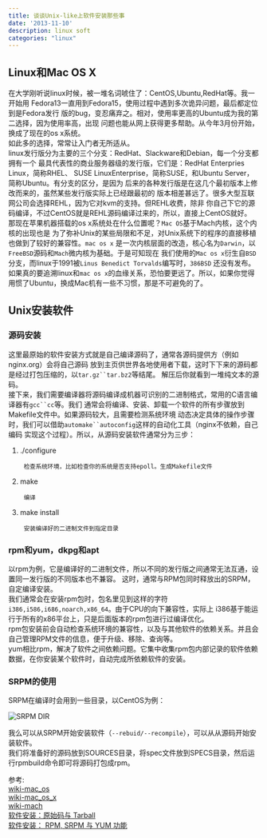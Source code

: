 ```yaml
---
title: 谈谈Unix-like上软件安装那些事
date: '2013-11-10'
description: linux soft
categories: "linux"
---
```


## Linux和Mac OS X
在大学刚听说linux时候，被一堆名词唬住了：CentOS,Ubuntu,RedHat等。我一开始用
Fedora13一直用到Fedora15，使用过程中遇到多次诡异问题，最后都定位到是Fedora发行
版的bug，变忍痛弃之。相对，使用率更高的Ubuntu成为我的第二选择，因为使用率高，出现
问题也能从网上获得更多帮助。从今年3月份开始，换成了现在的os x系统。  
如此多的选择，常常让入门者无所适从。  
linux发行版分为主要的三个分支：RedHat、Slackware和Debian，每一个分支都拥有一个
最具代表性的商业服务器级的发行版，它们是：RedHat Enterpries Linux，简称RHEL、
SUSE LinuxEnterprise，简称SUSE，和Ubuntu Server，简称Ubuntu。有分支的区分，是因为
后来的各种发行版是在这几个最初版本上修改而来的，虽然某些发行版实际上已经跟最初的
版本相差甚远了。很多大型互联网公司会选择REHL，因为它对kvm的支持。但REHL收费，除非
你自己下它的源码编译，不过CentOS就是REHL源码编译过来的，所以，直接上CentOS就好。  
那现在苹果机器搭载的os x系统处在什么位置呢？`Mac OS`基于Mach内核，这个内核的出现也是
为了弥补Unix的某些局限和不足，对Unix系统下的程序的直接移植也做到了较好的兼容性。`mac os x`
是一次内核层面的改造，核心名为`Darwin`，以`FreeBSD`源码和`Mach`微内核为基础。于是可知现在
我们使用的`Mac os x`衍生自`BSD`分支，而linux于1991被`Linus Benedict Torvalds`编写时，`386BSD`
还没有发布。如果真的要追溯linux和`mac os x`的血缘关系，恐怕要更远了。所以，如果你觉得
用惯了Ubuntu，换成Mac机有一些不习惯，那是不可避免的了。  

## Unix安装软件
### 源码安装

这里最原始的软件安装方式就是自己编译源码了，通常各源码提供方（例如nginx.org）会将自己源码
放到主页供世界各地使用者下载，这时下下来的源码都是经过打包压缩的，以`tar.gz``tar.bz2`等结尾。
解压后你就看到一堆纯文本的源码。  
接下来，我们需要编译器将源码编译成机器可识别的二进制格式，常用的C语言编译器有`gcc``cc`等。我们
通常会将编译、安装、卸载一个软件的所有步骤放到Makefile文件中。如果源码较大，且需要检测系统环境
动态决定具体的操作步骤时，我们可以借助`automake``autoconfig`这样的自动化工具（nginx不依赖，自己编码
实现这个过程）。所以，从源码安装软件通常分为三步：  

1. ./configure

        检查系统环境，比如检查你的系统是否支持epoll。生成Makefile文件

2. make 

        编译

3. make install 

        安装编译好的二进制文件到指定目录

### rpm和yum，dkpg和apt

以rpm为例，它是编译好的二进制文件，所以不同的发行版之间通常无法互通，设置同一发行版的不同版本也不兼容。
这时，通常与RPM包同时释放出的SRPM，自定编译安装。  
我们通常会在安装rpm包时，包名里见到这样的字符`i386,i586,i686,noarch,x86_64`。由于CPU的向下兼容性，实际上
i386基于能运行于所有的x86平台上，只是后面版本的rpm包进行过编译优化。  
rpm包安装前会自动检查系统环境的兼容性，以及与其他软件的依赖关系。并且会自己管理RPM文件的信息，便于升级、移除、查询等。  
yum相比rpm，解决了软件之间依赖问题。它集中收集rpm包内部记录的软件依赖数据，在你安装某个软件时，自动完成所依赖软件的安装。  

### SRPM的使用

SRPM在编译时会用到一些目录，以CentOS为例：  

![SRPM DIR](http://farm4.staticflickr.com/3757/10773016346_1220899b61.jpg)  
  
我么可以从SRPM开始安装软件（`--rebuid/--recompile`），可以从从源码开始安装软件。  
我们将准备好的源码放到SOURCES目录，将spec文件放到SPECS目录，然后运行rpmbuild命令即可将源码打包成rpm。  

参考:  
[wiki-mac_os](http://zh.wikipedia.org/wiki/Mac_OS)  
[wiki-mac_os_x](http://zh.wikipedia.org/wiki/OS_X)  
[wiki-mach](http://zh.wikipedia.org/wiki/Mach)  
[软件安装：原始码与 Tarball](http://vbird.dic.ksu.edu.tw/linux_basic/0520source_code_and_tarball.php)  
[软件安装： RPM, SRPM 与 YUM 功能](http://vbird.dic.ksu.edu.tw/linux_basic/0520rpm_and_srpm.php)  


